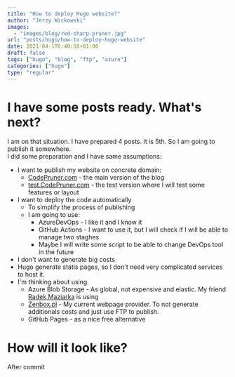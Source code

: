 ```yaml
---
title: "How to deploy Hugo website?"
author: "Jerzy Wickowski"
images:
  - "images/blog/red-sharp-pruner.jpg"
url: "posts/hugo/how-to-deploy-hugo-website"
date: 2021-04-1T6:40:58+01:00
draft: false
tags: ["hugo", "blog", "ftp", "azure"]
categories: ["hugo"]
type: "regular"
---
```


# I have some posts ready. What's next?
I am on that situation. I have prepared 4 posts. It is 5th. So I am going to publish it somewhere.  
I did some preparation and I have same assumptions:

* I want to publish my website on concrete domain:
  * [CodePruner.com](https://CodePruner.com) - the main version of the blog
  * [test.CodePruner.com](https://test.CodePruner.com) - the test version where I will test some features or layout
* I want to deploy the code automatically
  * To simplify the process of publishing
  * I am going to use: 
    * AzureDevOps - I like it and I know it
    * GitHub Actions - I want to use it, but I will check if I will be able to manage two staghes
    * Maybe I will write some script to be able to change DevOps tool in the future
* I don't want to generate big costs
* Hugo generate statis pages, so I don't need very complicated services to host it. 
* I'm thinking about using
  * Azure Blob Storage - As global, not expensive and elastic. My friend [Radek Maziarka](https://radekmaziarka.pl/) is using
  * [Zenbox.pl](https:/zenbox.pl) - My current webpage provider. To not generate additionals costs and just use FTP to publish.
  * GitHub Pages - as a nice free alternative 

# How will it look like?
After commit 
